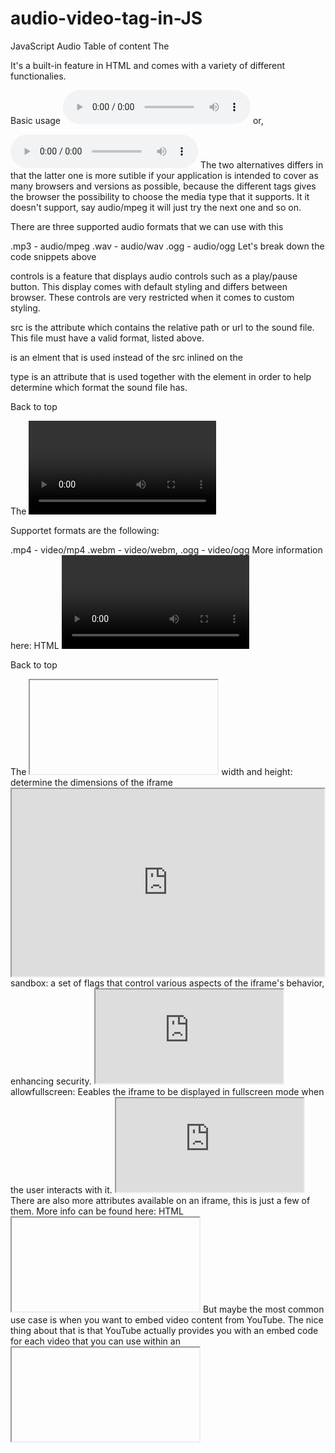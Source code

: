 # audio-video-tag-in-JS
JavaScript Audio
Table of content
The <audio> tag.
The <audio> tag is used to add sound content to your application, such as music or other different types of sounds. Here is the documentation from w3schools: w3Schools <audio> tag

It's a built-in feature in HTML and comes with a variety of different functionalies.

Basic usage
<audio controls src="sound.mp3"></audio>
or,

<audio controls>
  <source src="sound.mp3" type="audio/mpeg" />
  <source src="sound.ogg" type="audio/ogg" />
  <source src="sound.wav" type="audio/wav" />
</audio>
The two alternatives differs in that the latter one is more sutible if your application is intended to cover as many browsers and versions as possible, because the different <source> tags gives the browser the possibility to choose the media type that it supports. It it doesn't support, say audio/mpeg it will just try the next one and so on.

There are three supported audio formats that we can use with this <audio> tag and they are:

.mp3 - audio/mpeg
.wav - audio/wav
.ogg - audio/ogg
Let's break down the code snippets above
<audio> is the built-in element that embeds sound content in your HTML document.

controls is a feature that displays audio controls such as a play/pause button. This display comes with default styling and differs between browser. These controls are very restricted when it comes to custom styling.

src is the attribute which contains the relative path or url to the sound file. This file must have a valid format, listed above.

<source> is an elment that is used instead of the src inlined on the <audio> element. This gives you the possibility to add more formats of the same song so the browser can pick the first on it supports, if it doesn't support all of them that is.

type is an attribute that is used together with the <source> element in order to help determine which format the sound file has.

Back to top

The <video> tag.
The <video> tag is very similar to the <audio> tag in terms of everything really. The big difference is, as you can aspect, that it is used to embed video content in a document instead. Such as a movie clip or other video streams.

Supportet formats are the following:

.mp4 - video/mp4
.webm - video/webm,
.ogg - video/ogg
More information here: HTML <video> tag

Back to top

The <iframe> tag.
An <iframe> (inline frame) is an HTML element that allows you to embed another HTML document within the current HTML document. It creates a rectangular region on the page, and the content within this region is sourced from another URL. This enables the integration of external content into a webpage, such as documents, videos, maps, or entire web pages.

Back to top

Attributes on <iframe>
src: specifies the URL of the content to be embedded within the iframe.
<iframe src="https://www.example.com"></iframe>
width and height: determine the dimensions of the iframe
<iframe width="500" height="300" src="https://www.example.com"></iframe>
sandbox: a set of flags that control various aspects of the iframe's behavior, enhancing security.
<iframe src="https://www.example.com" sandbox="allow-same-origin allow-scripts"></iframe>
allowfullscreen: Eeables the iframe to be displayed in fullscreen mode when the user interacts with it.
<iframe src="https://www.example.com" allowfullscreen></iframe>
There are also more attributes available on an iframe, this is just a few of them. More info can be found here: HTML <iframe> teag

Back to top

Properties on an <iframe> reference
If you grab the iframe with JavaScript you get access to the iframe object. and on this object there are a bunch of properties we can use. Two of them are very useful.

contentDocument: returns the document object generated by the iframe. That is the DOM really of the embedded content.

contentWindow returns the window object generated by the iframe. The BOM of the embedded content.

More info here: HTML DOM iframe object

Back to top

Functionality
Content Embedding
The primary function is to embed content from another source seamlessly into a webpage.

Cross-Origin Communication
Iframes enable communication between documents from different origins using the postMessage method.

iframe.contentWindow.postMessage("Hello from the parent!", "https://yourdomain.com");
Isolation and Security
Iframes provide a level of isolation, preventing the styles and scripts of the embedded content from affecting the outer document.

Dynamic Content Loading
The content within an iframe can be dynamically changed using JavaScript, allowing for interactive and dynamic user experiences.

Back to top

Common Use Cases
Embedding External Content
Displaying content from another website, like news articles or external tools.

Third-Party Widgets
Integrating third-party widgets, such as social media feeds or maps.

Advertisement Banners
Displaying advertisements from external ad services.

Document Embedding
Embedding PDFs or other document formats within a page.

<iframe src="document.pdf"></iframe>
But maybe the most common use case is when you want to embed video content from YouTube. The nice thing about that is that YouTube actually provides you with an embed code for each video that you can use within an <iframe> to display that video on your website. Try it out by right-clicking on a random video on YouTube and choose the alternative: "copy embedded code" and paste that in your HTML document.

Back to top

Security Challenges
When using iframes, there are several precautions and considerations to take into account to ensure security, user experience, and compliance with best practices. I could write down a list but it all has to do with web security which is something that is not part of you education. Be cautions using iframes, know that there are things to think about when implementing them and research that before considering using them in a live application.

Read more about it here: 7 Required Steps to Secure Your iFrames Security

Back to top

The HTMLMediaElement Interface
The HTMLMediaElement interface is a part of HTML and is a interface that is implemented by both the <audio> and the <video> elements. It defines a set of properties, methods and events that allow you to interact with, and control media elements in a web page using JavaScript.

To see the full documentation on the interface, check these links out:

w3Schools Audio/Video DOM Reference

HTMLMediaElement Interface

Methods
There are five methods available on the interface but only two of them are commonly used. They are:

play(): when this method is invoked the audio element will play the sound files that is referenced in the src attribute or in the source element.

pause(): when this method is invoked it will pause the sound file.

<audio src="sound.mp3"></audio>
const audio = document.querySelector("audio");

audio.play(); // Will start playing the sound.
audio.pause(); // Will pause the sound.
Back to top

Properties
There are numeroues properties available on the interface, 29 in total. I am going to list the most useful down below:

autoplay: sets or returns whether the audio/video should start playing as soon as it is loaded in the browser. Boolean value. Default is false.

controls: displays default controls to the audio/video element in the browser. Boolean value, default false.

currentTime: sets or returns the current playback position of the audio/video. Value is in seconds.

defaultMuted: sets or returns whether the audio/video should be muted by default.

duration: returns the length of the current audio/video in seconds.

ended: Returns whether the playback of the audio/video has ended or not.

loop: sets or returns whether the audio/video should start over again when it's finsihed.

muted: sets or returns wheter the audio/video os muted or not.

paused: returns whether the audio/video is paused or not.

src: sets or returns the current source of the audio/video.

volume: sets or returns the volume of the audio/video. Acceptable values are between 0 and 1. When the sound file is played, the volume will always have a value of 1, which means it is dependant on the current volume level on your speakers.

Back to top

Events
Apart from all the original events that are available on HTML elements, the HTMLMediaElement Interface also gives us access to a set of new events, 22 in total. These events can be added to the audio/video element and can be use to run code during specific interactions with the element. A few of the available events are:

canplaythrough: fires when the browser can play through the audio/video without stopping for buffering

ended: fires when the current playlist is ended

pause: fires when the audio/video has been paused

play: fires when the audio/video has been started or is no longer paused

playing: fires when the audio/video is playing after having been paused or stopped for buffering

ratechange: fires when the playing speed of the audio/video is changed

seeked: fires when the user is finished moving/skipping to a new position in the audio/video

seeking: fires when the user starts moving/skipping to a new position in the audio/video

volumechange: fires when the volume has been changed

Back to top